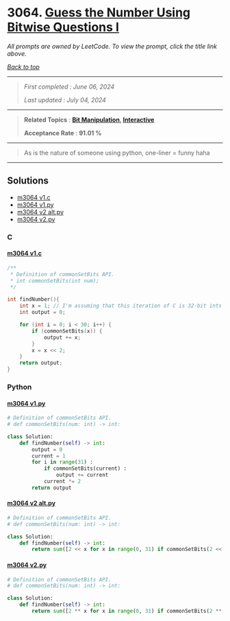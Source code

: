 # 3064. [Guess the Number Using Bitwise Questions I](<https://leetcode.com/problems/guess-the-number-using-bitwise-questions-i>)

*All prompts are owned by LeetCode. To view the prompt, click the title link above.*

*[Back to top](<../README.md>)*

------

> *First completed : June 06, 2024*
>
> *Last updated : July 04, 2024*

------

> **Related Topics** : **[Bit Manipulation](<by_topic/Bit Manipulation.md>), [Interactive](<by_topic/Interactive.md>)**
>
> **Acceptance Rate** : **91.01 %**

------

> As is the nature of someone using python, one-liner = funny haha

------

## Solutions

- [m3064 v1.c](<../my-submissions/m3064 v1.c>)
- [m3064 v1.py](<../my-submissions/m3064 v1.py>)
- [m3064 v2 alt.py](<../my-submissions/m3064 v2 alt.py>)
- [m3064 v2.py](<../my-submissions/m3064 v2.py>)
### C
#### [m3064 v1.c](<../my-submissions/m3064 v1.c>)
```C
/** 
 * Definition of commonSetBits API.
 * int commonSetBits(int num);
 */

int findNumber(){
	int x = 1; // I'm assuming that this iteration of C is 32-bit ints
    int output = 0;

    for (int i = 0; i < 30; i++) {
        if (commonSetBits(x)) {
            output += x;
        }
        x = x << 2;
    }
    return output;
}
```

### Python
#### [m3064 v1.py](<../my-submissions/m3064 v1.py>)
```Python
# Definition of commonSetBits API.
# def commonSetBits(num: int) -> int:

class Solution:
    def findNumber(self) -> int:
        output = 0
        current = 1
        for i in range(31) :
            if commonSetBits(current) :
                output += current
            current *= 2
        return output
```

#### [m3064 v2 alt.py](<../my-submissions/m3064 v2 alt.py>)
```Python
# Definition of commonSetBits API.
# def commonSetBits(num: int) -> int:

class Solution:
    def findNumber(self) -> int:
        return sum([2 << x for x in range(0, 31) if commonSetBits(2 << x)]) + commonSetBits(1)
```

#### [m3064 v2.py](<../my-submissions/m3064 v2.py>)
```Python
# Definition of commonSetBits API.
# def commonSetBits(num: int) -> int:

class Solution:
    def findNumber(self) -> int:
        return sum([2 ** x for x in range(0, 31) if commonSetBits(2 ** x)])
```

